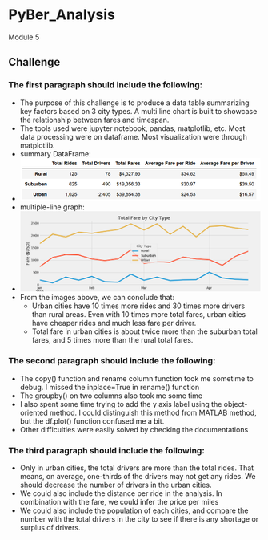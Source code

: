 # PyBer_Analysis
Module 5 
## Challenge
### The first paragraph should include the following:

- The purpose of this challenge is to produce a data table summarizing key factors based on 3 city types. A multi line chart is built to showcase the relationship between fares and timespan. 
- The tools used were jupyter notebook, pandas, matplotlib, etc. Most data processing were on dataframe. Most visualization were through matplotlib. 
- summary DataFrame:
- ![Deliverable_1](https://github.com/jjin92/PyBer_Analysis/blob/master/analysis/Deliverable_1.png)
- multiple-line graph:
- ![Deliverable_2](https://github.com/jjin92/PyBer_Analysis/blob/master/analysis/Deliverable_2.png)
- From the images above, we can conclude that:
    - Urban cities have 10 times more rides and 30 times more drivers than rural areas. Even with 10 times more total fares, urban cities have cheaper rides and much less fare per driver. 
    - Total fare in urban cities is about twice more than the suburban total fares, and 5 times more than the rural total fares.
    

### The second paragraph should include the following:
- The copy() function and rename column function took me sometime to debug. I missed the inplace=True in rename() function
- The groupby() on two columns also took me some time
- I also spent some time trying to add the y axis label using the object-oriented method. I could distinguish this method from MATLAB method, but the df.plot() function confused me a bit. 
- Other difficulties were easily solved by checking the documentations

### The third paragraph should include the following:
- Only in urban cities, the total drivers are more than the total rides. That means, on average, one-thirds of the drivers may not get any rides. We should decrease the number of drivers in the urban cities.
- We could also include the distance per ride in the analysis. In combination with the fare, we could infer the price per miles
- We could also include the population of each cities, and compare the number with the total drivers in the city to see if there is any shortage or surplus of drivers.
